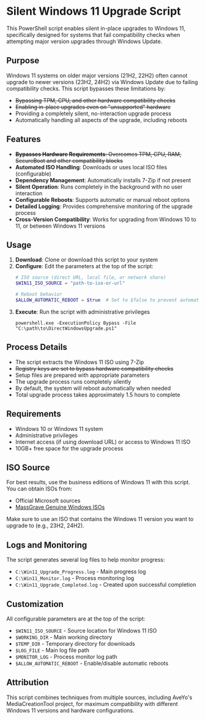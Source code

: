 # Silent Windows 11 Upgrade Script

This PowerShell script enables silent in-place upgrades to Windows 11, specifically designed for systems that fail compatibility checks when attempting major version upgrades through Windows Update.

## Purpose

Windows 11 systems on older major versions (21H2, 22H2) often cannot upgrade to newer versions (23H2, 24H2) via Windows Update due to failing compatibility checks. This script bypasses these limitations by:

- ~~Bypassing TPM, CPU, and other hardware compatibility checks~~
- ~~Enabling in-place upgrades even on "unsupported" hardware~~
- Providing a completely silent, no-interaction upgrade process
- Automatically handling all aspects of the upgrade, including reboots

## Features

- ~~**Bypasses Hardware Requirements**: Overcomes TPM, CPU, RAM, SecureBoot and other compatibility blocks~~
- **Automated ISO Handling**: Downloads or uses local ISO files (configurable)
- **Dependency Management**: Automatically installs 7-Zip if not present
- **Silent Operation**: Runs completely in the background with no user interaction
- **Configurable Reboots**: Supports automatic or manual reboot options
- **Detailed Logging**: Provides comprehensive monitoring of the upgrade process
- **Cross-Version Compatibility**: Works for upgrading from Windows 10 to 11, or between Windows 11 versions

## Usage

1. **Download**: Clone or download this script to your system
2. **Configure**: Edit the parameters at the top of the script:
   ```powershell
   # ISO source (direct URL, local file, or network share)
   $WIN11_ISO_SOURCE = "path-to-iso-or-url"
   
   # Reboot behavior
   $ALLOW_AUTOMATIC_REBOOT = $true  # Set to $false to prevent automatic reboots
   ```
3. **Execute**: Run the script with administrative privileges
   ```
   powershell.exe -ExecutionPolicy Bypass -File "C:\path\to\DirectWindowsUpgrade.ps1"
   ```

## Process Details

- The script extracts the Windows 11 ISO using 7-Zip
- ~~Registry keys are set to bypass hardware compatibility checks~~
- Setup files are prepared with appropriate parameters
- The upgrade process runs completely silently
- By default, the system will reboot automatically when needed
- Total upgrade process takes approximately 1.5 hours to complete

## Requirements

- Windows 10 or Windows 11 system
- Administrative privileges
- Internet access (if using download URL) or access to Windows 11 ISO
- 10GB+ free space for the upgrade process

## ISO Source

For best results, use the business editions of Windows 11 with this script. You can obtain ISOs from:
- Official Microsoft sources
- [MassGrave Genuine Windows ISOs](https://massgrave.dev/genuine-installation-media.html)

Make sure to use an ISO that contains the Windows 11 version you want to upgrade to (e.g., 23H2, 24H2).

## Logs and Monitoring

The script generates several log files to help monitor progress:
- `C:\Win11_Upgrade_Progress.log` - Main progress log
- `C:\Win11_Monitor.log` - Process monitoring log
- `C:\Win11_Upgrade_Completed.log` - Created upon successful completion

## Customization

All configurable parameters are at the top of the script:
- `$WIN11_ISO_SOURCE` - Source location for Windows 11 ISO
- `$WORKING_DIR` - Main working directory
- `$TEMP_DIR` - Temporary directory for downloads
- `$LOG_FILE` - Main log file path
- `$MONITOR_LOG` - Process monitor log path
- `$ALLOW_AUTOMATIC_REBOOT` - Enable/disable automatic reboots

## Attribution

This script combines techniques from multiple sources, including AveYo's MediaCreationTool project, for maximum compatibility with different Windows 11 versions and hardware configurations.